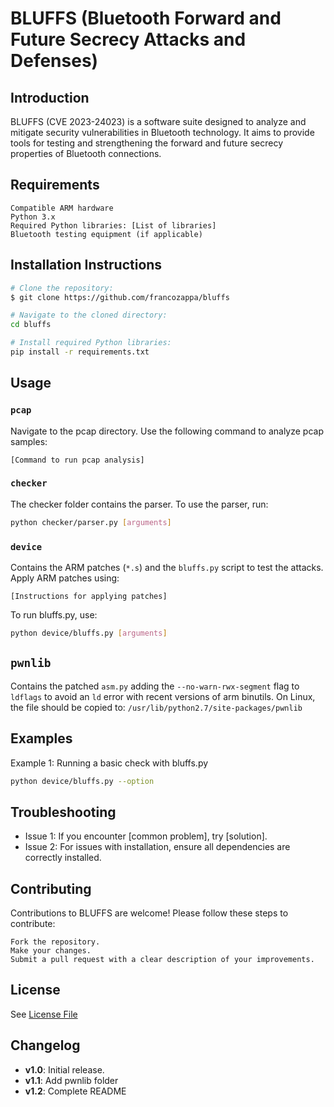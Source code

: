 # BLUFFS (Bluetooth Forward and Future Secrecy Attacks and Defenses)

## Introduction

BLUFFS (CVE 2023-24023) is a software suite designed to analyze and mitigate security vulnerabilities in Bluetooth technology. It aims to provide tools for testing and strengthening the forward and future secrecy properties of Bluetooth connections.

## Requirements

    Compatible ARM hardware
    Python 3.x
    Required Python libraries: [List of libraries]
    Bluetooth testing equipment (if applicable)

## Installation Instructions

```bash
# Clone the repository:
$ git clone https://github.com/francozappa/bluffs

# Navigate to the cloned directory:
cd bluffs

# Install required Python libraries:
pip install -r requirements.txt
```

## Usage

### `pcap`

Navigate to the pcap directory.
Use the following command to analyze pcap samples:

```arduino
[Command to run pcap analysis]
```

### `checker`

The checker folder contains the parser.
To use the parser, run:

```bash
python checker/parser.py [arguments]
```

### `device`

Contains the ARM patches (`*.s`) and the `bluffs.py` script to test the attacks.
Apply ARM patches using:

```
[Instructions for applying patches]
```

To run bluffs.py, use:

```bash
python device/bluffs.py [arguments]
```

## `pwnlib`

Contains the patched `asm.py` adding the `--no-warn-rwx-segment` flag to `ldflags` to
avoid an `ld` error with recent versions of arm binutils. On Linux, the file
should be copied to: `/usr/lib/python2.7/site-packages/pwnlib`

## Examples

Example 1: Running a basic check with bluffs.py

```bash
python device/bluffs.py --option
```

## Troubleshooting

- Issue 1: If you encounter [common problem], try [solution].
- Issue 2: For issues with installation, ensure all dependencies are correctly installed.

## Contributing

Contributions to BLUFFS are welcome! Please follow these steps to contribute:

    Fork the repository.
    Make your changes.
    Submit a pull request with a clear description of your improvements.

## License

See [License File](.LICENCE.md)

## Changelog

- **v1.0**: Initial release.
- **v1.1**: Add pwnlib folder
- **v1.2**: Complete README
